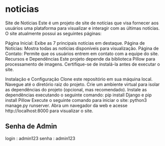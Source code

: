 # noticias

Site de Notícias
Este é um projeto de site de notícias que visa fornecer aos usuários uma plataforma para visualizar e interagir com as últimas notícias. O site atualmente possui as seguintes páginas:

Página Inicial: Exibe as 7 principais notícias em destaque.
Página de Notícias: Mostra todas as notícias disponíveis para visualização.
Página de Contato: Permite que os usuários entrem em contato com a equipe do site.
Recursos e Dependências
Este projeto depende da biblioteca Pillow para processamento de imagens. Certifique-se de instalá-la antes de executar o site.

Instalação e Configuração
Clone este repositório em sua máquina local.
Navegue até o diretório raiz do projeto.
Crie um ambiente virtual para isolar as dependências do projeto (opcional, mas recomendado).
Instale as dependências executando o seguinte comando: pip install Django e pip install Pillow
Execute o seguinte comando para iniciar o site: python3 manage.py runserver.
Abra um navegador da web e acesse http://localhost:8000 para visualizar o site.


## Senha de Admin
login : admin123
senha : admin123
